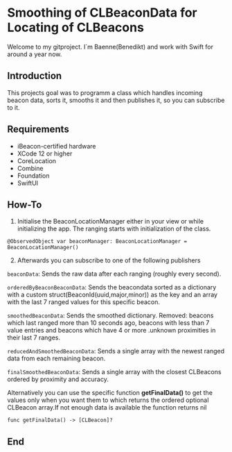 # Smoothing of CLBeaconData for Locating of CLBeacons
Welcome to my gitproject. I´m Baenne(Benedikt) and work with Swift for around a year now.

## Introduction
This projects goal was to programm a class which handles incoming beacon data, sorts it, smooths it and then publishes it, so you can subscribe to it.

## Requirements

- iBeacon-certified hardware
- XCode 12 or higher
- CoreLocation
- Combine
- Foundation
- SwiftUI

## How-To

1. Initialise the BeaconLocationManager either in your view or while initializing the app. The ranging starts with initialization of the class.

```
@ObservedObject var beaconManager: BeaconLocationManager = BeaconLocationManager()
```

2. Afterwards you can subscribe to one of the following publishers


`beaconData`: Sends the raw data after each ranging (roughly every second).


`orderedByBeaconBeaconData`: Sends the beacondata sorted as a dictionary 
with a custom struct(BeaconId(uuid,major,minor)) as the key 
and an array with the last 7 ranged values for this specific beacon.

`smoothedBeaconData`: Sends the smoothed dictionary.
Removed: beacons which last ranged more than 10 seconds ago, beacons with less than 7 value entries 
and beacons which have 4 or more .unknown proximities in their last 7 ranges.

`reducedAndSmoothedBeaconData`: Sends a single array with the newest ranged data from each remaining beacon.

`finalSmoothedBeaconData`: Sends a single array with the closest CLBeacons ordered by proximity and accuracy.

Alternatively you can use the specific function **getFinalData()** to get the values only when you want them to 
which returns the  ordered optional CLBeacon array.If not enough data is available the function returns nil
```
func getFinalData() -> [CLBeacon]? 
```


## End

